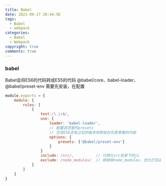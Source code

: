 ```yaml
---
title: Babel
date: 2021-09-17 20:44:56
tags:
  - Babel
  - webpack
categories:
  - Babel
  - Webpack
copyright: true
comments: true
---
```



### babel
Babel会将ES6的代码转成ES5的代码
@babel/core、babel-loader、@babel/preset-env
需要先安装，在配置

```javascript
module.exports = {
    module: {
        rules: [
            {
                test:/\.js$/,
                use: {
                    loader: 'babel-loader',
                    // 配置选项里的presets
                    // 包含ES6还有之后的版本和那些仅仅是草案的内容
                    options: {
                        presets: ['@babel/preset-env']
                    }
                }
                include: /src/,          // 只转化src目录下的js
                exclude: /node_modules/  // 排除掉node_modules，优化打包速度
            }
        ]
    }
}

```